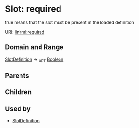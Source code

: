 
# Slot: required


true means that the slot must be present in the loaded definition

URI: [linkml:required](https://w3id.org/linkml/required)


## Domain and Range

[SlotDefinition](SlotDefinition.md) &#8594;  <sub>OPT</sub> [Boolean](types/Boolean.md)

## Parents


## Children


## Used by

 * [SlotDefinition](SlotDefinition.md)
